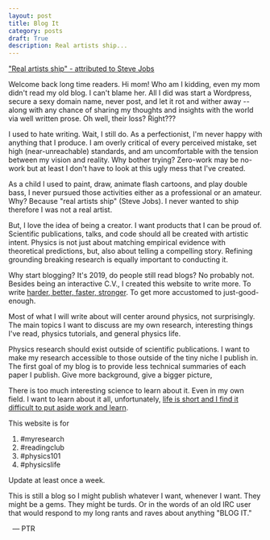 ```yaml
---
layout: post
title: Blog It
category: posts
draft: True
description: Real artists ship...
---
```


["Real artists ship" - attributed to Steve Jobs][RealArist]

Welcome back long time readers. Hi mom! Who am I kidding, even my mom didn't read my old blog. I can't blame her. All I did was start a Wordpress, secure a sexy domain name, never post, and let it rot and wither away -- along with any chance of sharing my thoughts and insights with the world via well written prose. Oh well, their loss? Right???

I used to hate writing. Wait, I still do. As a perfectionist, I'm never happy with anything that I produce. I am overly critical of every perceived mistake, set high (near-unreachable) standards, and am uncomfortable with the tension between my vision and reality. Why bother trying? Zero-work may be no-work but at least I don't have to look at this ugly mess that I've created.

As a child I used to paint, draw, animate flash cartoons, and play double bass, I never pursued those activities either as a professional or an amateur. Why? Because "real artists ship" (Steve Jobs). I never wanted to ship therefore I was not a real artist.

But, I love the idea of being a creator. I want products that I can be proud of. Scientific publications, talks, and code should all be created with artistic intent. Physics is not just about matching empirical evidence with theoretical predictions, but, also about telling a compelling story. Refining grounding breaking research is equally important to conducting it.

Why start blogging? It's 2019, do people still read blogs? No probably not. Besides being an interactive C.V., I created this website to write more. To write [harder, better, faster, stronger][DaftPunk]. To get more accustomed to just-good-enough. 

Most of what I will write about will center around physics, not surprisingly. The main topics I want to discuss are my own research, interesting things I've read, physics tutorials, and general physics life.

Physics research should exist outside of scientific publications. I want to make my research accessible to those outside of the tiny niche I publish in. The first goal of my blog is to provide less technical summaries of each paper I publish. Give more background, give a bigger picture,

There is too much interesting science to learn about it. Even in my own field. I want to learn about it all, unfortunately, [life is short and I find it difficult to put aside work and learn][aintnobodygottimeforthat].

This website is for
1. #myresearch
2. #readingclub
3. #physics101
4. #physicslife

Update at least once a week.

This is still a blog so I might publish whatever I want, whenever I want. They might be a gems. They might be turds. Or in the words of an old IRC user that would respond to my long rants and raves about anything "BLOG IT."

&nbsp;&nbsp;&mdash; PTR

[RealArist]: https://goinswriter.com/you-must-ship/
[DaftPunk]: https://www.youtube.com/watch?v=gAjR4_CbPpQ
[aintnobodygottimeforthat]: https://www.youtube.com/watch?v=6gLMSf4afzo
